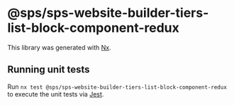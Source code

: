 # @sps/sps-website-builder-tiers-list-block-component-redux

This library was generated with [Nx](https://nx.dev).

## Running unit tests

Run `nx test @sps/sps-website-builder-tiers-list-block-component-redux` to execute the unit tests via [Jest](https://jestjs.io).
